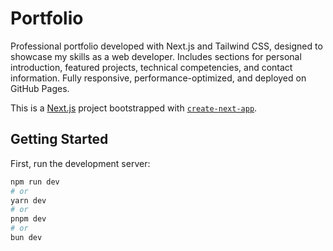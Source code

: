 # Portfolio

Professional portfolio developed with Next.js and Tailwind CSS, designed to showcase my skills as a web developer. Includes sections for personal introduction, featured projects, technical competencies, and contact information. Fully responsive, performance-optimized, and deployed on GitHub Pages.

This is a [Next.js](https://nextjs.org) project bootstrapped with [`create-next-app`](https://nextjs.org/docs/app/api-reference/cli/create-next-app).

## Getting Started

First, run the development server:

```bash
npm run dev
# or
yarn dev
# or
pnpm dev
# or
bun dev
